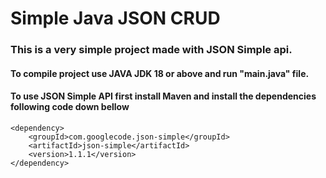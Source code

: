 # Simple Java JSON CRUD


### This is a very simple project made with JSON Simple api.

#### To compile project use JAVA JDK 18 or above and run "main.java" file.

#### To use JSON Simple API first install Maven and install the dependencies following code down bellow 

```<!-- https://mvnrepository.com/artifact/com.googlecode.json-simple/json-simple -->
<dependency>
    <groupId>com.googlecode.json-simple</groupId>
    <artifactId>json-simple</artifactId>
    <version>1.1.1</version>
</dependency>

